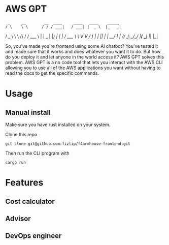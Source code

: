 # AWS GPT

     _     __        __  ____     ____   ____    _____
    / \    \ \      / / / ___|   / ___| |  _ \  |_   _|
   / _ \    \ \ /\ / /  \___ \  | |  _  | |_) |   | |
  / ___ \    \ V  V /    ___) | | |_| | |  __/    | |
 /_/   \_\    \_/\_/    |____/   \____| |_|       |_|

So, you've made you're frontend using some AI chatbot? You've tested it
and made sure that it works and does whatever you want it to do. But how do
you deploy it and let anyone in the world access it? AWS GPT solves this 
problem. AWS GPT is a no code tool that lets you interact with the AWS CLI
allowing you to use all of the AWS applications you want without having
to read the docs to get the specific commands.

# Usage

## Manual install
Make sure you have rust installed on your system.

Clone this repo
```
git clone git@github.com:fizlip/f4armhouse-frontend.git 
```

Then run the CLI program with
```
cargo run
```

# Features

## Cost calculator

## Advisor

## DevOps engineer


